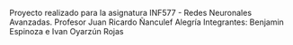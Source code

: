 Proyecto realizado para la asignatura INF577 - Redes Neuronales Avanzadas.
Profesor Juan Ricardo Ñanculef Alegría
Integrantes: Benjamin Espinoza e Ivan Oyarzún Rojas
